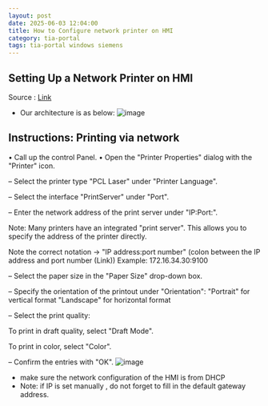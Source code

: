 ```yaml
---
layout: post
date: 2025-06-03 12:04:00
title: How to Configure network printer on HMI
category: tia-portal
tags: tia-portal windows siemens
---
```


## Setting Up a Network Printer on HMI
Source : [Link](https://cache.industry.siemens.com/dl/files/478/92346478/att_1054936/v2/92346478_TCP_IP_Networks_Panel_DOC_v2.0.en.pdf)

- Our architecture is as below:
![image](https://github.com/user-attachments/assets/fb27b6c1-680e-4467-9ec0-e7c1eb009f69)

## Instructions: Printing via network
• Call up the control Panel.
• Open the "Printer Properties" dialog with the "Printer" icon.

– Select the printer type "PCL Laser" under "Printer Language".

– Select the interface "PrintServer" under "Port".

– Enter the network address of the print server under "IP:Port:".

Note:
Many printers have an integrated "print server". This allows you to specify the address of
the printer directly.

Note the correct notation -> "IP address:port number"
(colon between the IP address and port number (Link))
Example: 172.16.34.30:9100

– Select the paper size in the "Paper Size" drop-down box.

– Specify the orientation of the printout under "Orientation":
"Portrait" for vertical format
"Landscape" for horizontal format

– Select the print quality:

To print in draft quality, select "Draft Mode".

To print in color, select "Color".

– Confirm the entries with "OK".
![image](https://github.com/user-attachments/assets/05a0c3a3-022f-4e06-bab6-f3228921f742)

- make sure the network configuration of the HMI is from DHCP
- Note: if IP is set manually , do not forget to fill in the default gateway address. 
